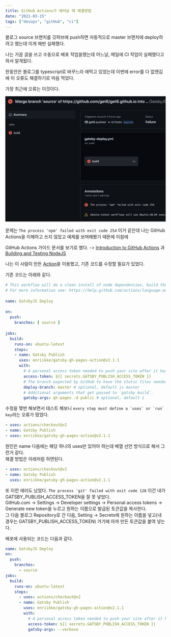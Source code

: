 ```yaml
---
title: GitHub Actions가 에러날 때 해결방법
date: "2021-03-15"
tags: ["devops", "gitHub", "ci"]
---
```


블로그 source 브랜치를 깃허브에 push하면 자동적으로 master 브랜치에 deploy하려고 했는데 이게 매번 실패했다.

나는 가끔 글을 쓰고 수동으로 배포 작업을했는데 어느날, 메일에 CI 작업이 실패했다고 와서 알게됬다.

한동안은 블로그를 typescript로 바꾸느라 애먹고 있었는데 이번에 error를 다 없앤김에 이 오류도 해결하기로 마음 먹었다.

가장 최근에 오류는 이것이다.

![actions-failed](images/build-failed.png)

문제는 `The process 'npm' failed with exit code 254` 이거 같은데 나는 GitHub Actions을 이해하고 쓰지 않았고 예제를 보며해봤기 때문에 이참에

GitHub Actions 가이드 문서를 보기로 했다. -> [Introduction to GitHub Actions](https://docs.github.com/en/actions/learn-github-actions/introduction-to-github-actions) 과 [Building and Testing NodeJS](https://docs.github.com/en/actions/guides/building-and-testing-nodejs)

나는 이 사람이 만든 [Action](https://github.com/enriikke/gatsby-gh-pages-action)을 이용했고, 기존 코드를 수정할 필요가 있었다.

기존 코드는 아래와 같다.

```yaml
# This workflow will do a clean install of node dependencies, build the source code and run tests across different versions of node
# For more information see: https://help.github.com/actions/language-and-framework-guides/using-nodejs-with-github-actions

name: GatsbyJS Deploy

on:
  push:
    branches: [ source ]

jobs:
  build:
    runs-on: ubuntu-latest
    steps:
    - name: Gatsby Publish
      uses: enriikke/gatsby-gh-pages-action@v2.1.1
      with:
        # A personal access token needed to push your site after it has been built.
        access-token: ${{ secrets.GATSBY_PUBLISH_ACCESS_TOKEN }}
        # The branch expected by GitHub to have the static files needed for your site.
        deploy-branch: master # optional, default is master
        # Additional arguments that get passed to `gatsby build`.
        gatsby-args: gh-pages -d public # optional, default i
```

수정을 몇번 해보면서 테스트 해보니 ```every step must define a `uses` or `run` key```라는 오류가 떴었다.

```yaml
- uses: actions/checkout@v2
- name: Gatsby Publish
- uses: enriikke/gatsby-gh-pages-action@v2.1.1
```

원인은 name 다음에는 해당 하나의 uses만 있어야 하는데 배열 선언 방식으로 해서 그런거 같다.\
해결 방법은 아래처럼 하면된다.

```yaml
- uses: actions/checkout@v2
- name: Gatsby Publish
  uses: enriikke/gatsby-gh-pages-action@v2.1.1
```

또 이런 에러도 났었다. `The process 'git' failed with exit code 128`
이건 내가 GATSBY_PUBLISH_ACCESS_TOKEN을 잘 못 넣었다.\
GitHub.com -> Settings -> Developer settings -> Personal access tokens -> Generate new token을 누르고 원하는 이름으로 발급된 토큰값을 복사한다.\
그 다음 블로그 Repository로 간 다음, Setting -> Secrets에 원하는 이름을 넣고(내 경우는 GATSBY_PUBLISH_ACCESS_TOKEN) 거기에 아까 만든 토큰값을 붙여 넣는다.

배포에 사용되는 코드는 다음과 같다.

```yaml
name: GatsbyJS Deploy
on:
  push:
    branches:
      - source
jobs:
  build:
    runs-on: ubuntu-latest
    steps:
      - uses: actions/checkout@v2
      - name: Gatsby Publish
        uses: enriikke/gatsby-gh-pages-action@v2.1.1
        with:
          # A personal access token needed to push your site after it has been built.
          access-token: ${{ secrets.GATSBY_PUBLISH_ACCESS_TOKEN }}
          gatsby-args: --verbose
          
```
